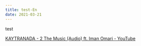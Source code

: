 ```yaml
---
title: test-En
date: 2021-03-21
---
```

test
<!--StartFragment-->

[KAYTRANADA - 2 The Music (Audio) ft. Iman Omari - YouTube](https://www.youtube.com/watch?v=bAK1Dz-wPaw&list=RDbAK1Dz-wPaw&start_radio=1)

<!--EndFragment-->